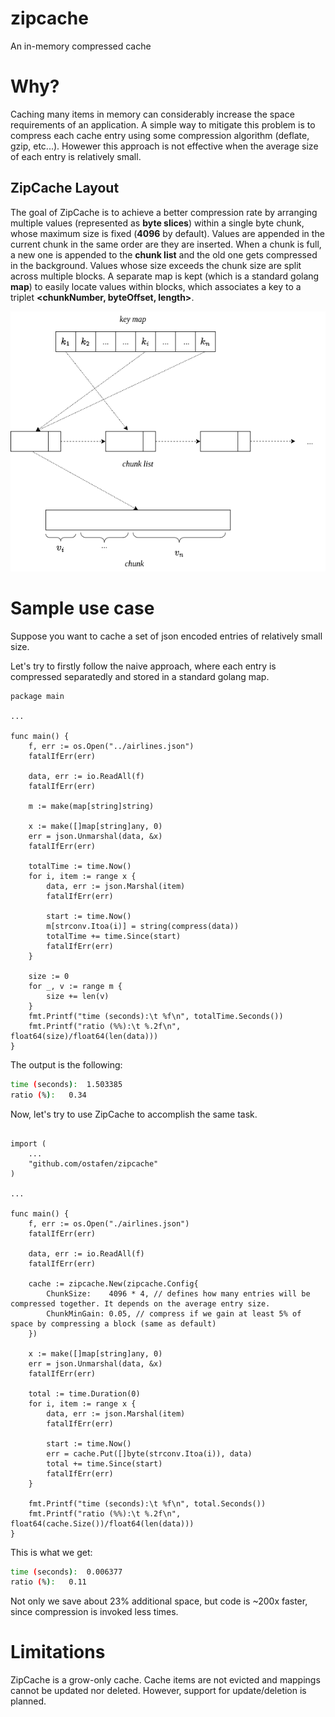 # zipcache
An in-memory compressed cache

# Why?

Caching many items in memory can considerably increase the space requirements of an application. A simple way to mitigate this problem is to compress each cache entry using some compression algorithm (deflate, gzip, etc...). Howewer this approach is not effective when the average size of each entry is relatively small.

## ZipCache Layout
The goal of ZipCache is to achieve a better compression rate by arranging multiple values (represented as **byte slices**) within a single byte chunk, whose maximum size is fixed (**4096** by default). Values are appended in the current chunk in the same order are they are inserted. When a chunk is full, a new one is appended to the **chunk list** and the old one gets compressed in the background. Values whose size exceeds the chunk size are split across multiple blocks. A separate map is kept (which is a standard golang **map**) to easily locate values within blocks, which associates a key to a triplet **<chunkNumber, byteOffset, length>**.

<p align="center">
  <img src="./diagram.png" />
</p>


# Sample use case

Suppose you want to cache a set of json encoded entries of relatively small size.

Let's try to firstly follow the naive approach, where each entry is compressed separatedly and stored in a standard golang map. 

```golang
package main

...

func main() {
	f, err := os.Open("../airlines.json")
	fatalIfErr(err)

	data, err := io.ReadAll(f)
	fatalIfErr(err)

	m := make(map[string]string)

	x := make([]map[string]any, 0)
	err = json.Unmarshal(data, &x)
	fatalIfErr(err)

	totalTime := time.Now()
	for i, item := range x {
		data, err := json.Marshal(item)
		fatalIfErr(err)

		start := time.Now()
		m[strconv.Itoa(i)] = string(compress(data))
		totalTime += time.Since(start)
		fatalIfErr(err)
	}

	size := 0
	for _, v := range m {
		size += len(v)
	}
	fmt.Printf("time (seconds):\t %f\n", totalTime.Seconds())
	fmt.Printf("ratio (%%):\t %.2f\n", float64(size)/float64(len(data)))
}

```
The output is the following:

```bash
time (seconds):	 1.503385
ratio (%):	 0.34
```

Now, let's try to use ZipCache to accomplish the same task.

```golang

import (
	...
	"github.com/ostafen/zipcache"
)

...

func main() {
	f, err := os.Open("./airlines.json")
	fatalIfErr(err)

	data, err := io.ReadAll(f)
	fatalIfErr(err)

	cache := zipcache.New(zipcache.Config{
		ChunkSize:    4096 * 4, // defines how many entries will be compressed together. It depends on the average entry size.
		ChunkMinGain: 0.05, // compress if we gain at least 5% of space by compressing a block (same as default)
	})

	x := make([]map[string]any, 0)
	err = json.Unmarshal(data, &x)
	fatalIfErr(err)

	total := time.Duration(0)
	for i, item := range x {
		data, err := json.Marshal(item)
		fatalIfErr(err)

		start := time.Now()
		err = cache.Put([]byte(strconv.Itoa(i)), data)
		total += time.Since(start)
		fatalIfErr(err)
	}

	fmt.Printf("time (seconds):\t %f\n", total.Seconds())
	fmt.Printf("ratio (%%):\t %.2f\n", float64(cache.Size())/float64(len(data)))
}
```

This is what we get:

```bash
time (seconds):	 0.006377
ratio (%):	 0.11
```

Not only we save about 23% additional space, but code is ~200x faster, since compression is invoked less times.

# Limitations

ZipCache is a grow-only cache. Cache items are not evicted and mappings cannot be updated nor deleted. However, support for update/deletion is planned.

